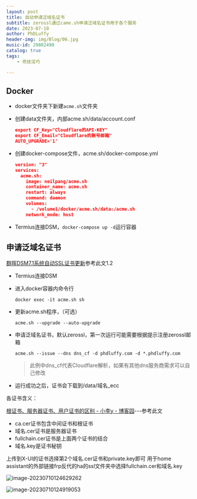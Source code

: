 ```yaml
---
layout: post
title: 自动申请泛域名证书
subtitle: zerossl通过came.sh申请泛域名证书用于各个服务
date: 2023-07-10
author: PhDLuffy
header-img: img/Blog/06.jpg
music-id: 29802490
catalog: true
tags:
    - 奇技淫巧

---
```


## Docker

- docker文件夹下新建`acme.sh`文件夹

- 创建data文件夹，内部acme.sh/data/account.conf

  ```json
  export CF_Key="Cloudflare的API-KEY"
  export CF_Email="Cloudflare的账号邮箱"
  AUTO_UPGRADE='1'
  ```

- 创建docker-compose文件，acme.sh/docker-compose.yml

  ```json
  version: "3"
  services:
    acme.sh:
      image: neilpang/acme.sh
      container_name: acme.sh
      restart: always
      command: daemon
      volumes:
        - /volume1/docker/acme.sh/data:/acme.sh
      network_mode: host
  ```

- Termius连接DSM，`docker-compose up -d`运行容器

## 申请泛域名证书

[群晖DSM7.1系统自动SSL证书更新](https://blog.pigcyan.com/archives/%E7%BE%A4%E6%99%96dsm71%E7%B3%BB%E7%BB%9F%E8%87%AA%E5%8A%A8ssl%E8%AF%81%E4%B9%A6%E6%9B%B4%E6%96%B0)参考此文1.2

- Termius连接DSM

- 进入docker容器内命令行

  `docker exec -it acme.sh sh`

- 更新acme.sh程序，（可选）

  `acme.sh --upgrade --auto-upgrade`

- 申请泛域名证书，默认zerossl，第一次运行可能需要根据提示注册zerossl邮箱

  `acme.sh --issue --dns dns_cf -d phdluffy.com -d *.phdluffy.com`

  > 此例中dns_cf代表Cloudflare解析，如果有其他dns服务商需求可以自己修改

- 运行成功之后，证书会下载到/data/域名_ecc

各证书含义：

[根证书、服务器证书、用户证书的区别 - 小李y - 博客园](https://www.cnblogs.com/xiaoli-ya/p/16144791.html)---参考此文

- ca.cer证书包含中间证书和根证书
- 域名.cer证书是服务器证书
- fullchain.cer证书是上面两个证书的结合
- 域名.key是证书秘钥

上传到X-UI的证书选择第2个域名.cer证书和private.key即可
用于home assistant的外部链接frp反代的ha的ssl文件夹中选择fullchain.cer和域名.key

![image-20230710124629262](https://fastly.jsdelivr.net/gh/PhDLuffy/PicGo@master/img/202307101246908.png)



![image-20230710124919053](https://fastly.jsdelivr.net/gh/PhDLuffy/PicGo@master/img/202307101249083.png)
